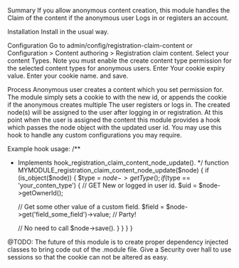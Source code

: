 
Summary
If you allow anonymous content creation, this module handles the Claim of the content if the anonymous user Logs in or registers an account.

Installation
  Install in the usual way.

Configuration
  Go to admin/config/registration-claim-content or Configuration > Content authoring > Registration claim content.
  Select your content Types. Note you must enable the create content type permission for the selected content types for anonymous users.
  Enter Your cookie expiry value.
  Enter your cookie name.
  and save.

Process
    Anonymous user creates a content which you set permission for.
    The module simply sets a cookie to with the new id, or appends the cookie if the anonymous creates multiple
    The user registers or logs in.
    The created node(s) will be assigned to the user after logging in or registration.
    At this point when the user is assigned the content this module provides a hook which passes the node object with the updated user id.
    You may use this hook to handle any custom configurations you may require.


Example hook usage:
/**
 * Implements hook_registration_claim_content_node_update().
 */
function MYMODULE_registration_claim_content_node_update($node) {
  if (is_object($node)) {
    $type = $node->getType();
    if ($type == 'your_conten_type') {
      // GET New or logged in user id.
      $uid = $node->getOwnerId();

      // Get some other value of a custom field.
      $field = $node->get('field_some_field')->value;
      // Party!

      // No need to call $node->save().
      }
    }
  }
}

@TODO:
  The future of this module is to create proper dependency injected classes to bring code out of the .module file.
  Give a Security over hall to use sessions so that the cookie can not be altered as easy.
